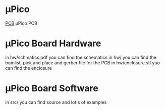 # µPico

[PCB](https://shop.rf.guru/products/2023-p-104) µPico PCB

# µPico Board Hardware

in hw/schmatics.pdf you can find the schematics
in hw/ you can find the bomlist, pick and place and gerber file for the PCB
in hw/enclosure.stl yuo can find the enclosure

# µPico Board Software

in src/ you can find source and lot's of examples
